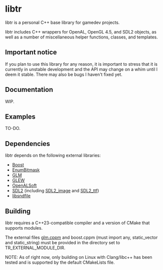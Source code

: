 # libtr
libtr is a personal C++ base library for gamedev projects.

libtr includes C++ wrappers for OpenAL, OpenGL 4.5, and SDL2 objects, as well as a number of miscellaneous helper functions, classes, and templates.

## Important notice ##

If you plan to use this library for any reason, it is important to stress that it is currently in unstable development and the API may change on a whim until I deem it stable. There may also be bugs I haven't fixed yet.

## Documentation ##

WIP.

## Examples ##

TO-DO.

## Dependencies ##
libtr depends on the following external libraries:
- [Boost](https://www.boost.org/)
- [EnumBitmask](https://github.com/Reputeless/EnumBitmask)
- [GLM](https://github.com/g-truc/glm)
- [GLEW](https://glew.sourceforge.net/)
- [OpenALSoft](https://github.com/kcat/openal-soft)
- [SDL2](https://github.com/libsdl-org/SDL) (including [SDL2_image](https://github.com/libsdl-org/SDL_image) and [SDL2_ttf](https://github.com/libsdl-org/SDL_ttf))
- [libsndfile](https://github.com/libsndfile/libsndfile)

## Building ##
libtr requires a C++23-compatible compiler and a version of CMake that supports modules.

The external files [glm.cppm](https://github.com/g-truc/glm/blob/master/glm/glm.cppm) and boost.cppm (must import any, static_vector and static_string) must be provided in the directory set to TR_EXTERNAL_MODULE_DIR.

NOTE: As of right now, only building on Linux with Clang/libc++ has been tested and is supported by the default CMakeLists file.
